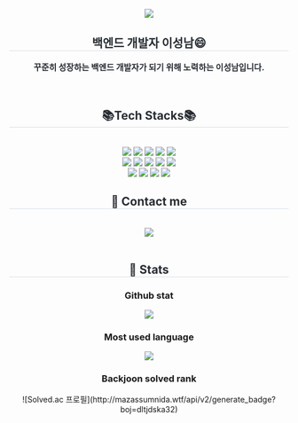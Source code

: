 <p align='center'>
    <img src="https://capsule-render.vercel.app/api?type=waving&color=auto&height=300&section=header&text=Welcome%20to&fontSize=90&animation=fadeIn&fontAlignY=38&desc=The%20Seongnam%20GitHub%20&descAlignY=51&descAlign=62"/>
</p>


<div align= "center"> 
    <h2 style="border-bottom: 1px solid #d8dee4; color: #282d33;"> 백엔드 개발자 이성남😄 </h2>  
    <div style="font-weight: 700; font-size: 15px; text-align: center; color: #282d33;"> 꾸준히 성장하는 백엔드 개발자가 되기 위해 노력하는 이성남입니다. </div> 
</div>

<br>
<br>

<div align= "center">
    <h2 style="border-bottom: 1px solid #d8dee4; color: #282d33;"> 📚Tech Stacks📚 </h2> <br> 
    <div style="margin: 0 auto; text-align: center;" align= "center"> <img src="https://img.shields.io/badge/Java-007396?style=flat-square&logo=Java&logoColor=white">
          <img src="https://img.shields.io/badge/HTML5-E34F26?style=flat-square&logo=HTML5&logoColor=white">
          <img src="https://img.shields.io/badge/CSS3-1572B6?style=flat-square&logo=CSS3&logoColor=white">
          <img src="https://img.shields.io/badge/Javascript-F7DF1E?style=flat-square&logo=Javascript&logoColor=white">
          <img src="https://img.shields.io/badge/jQuery-0769AD?style=flat-square&logo=jQuery&logoColor=white">
          <br/><img src="https://img.shields.io/badge/MySQL-4479A1?style=flat-square&logo=MySQL&logoColor=white">
          <img src="https://img.shields.io/badge/Spring Boot-6DB33F?style=flat-square&logo=Spring Boot&logoColor=white">
          <img src="https://img.shields.io/badge/Android-3DDC84?style=flat-square&logo=Android&logoColor=white">
          <img src="https://img.shields.io/badge/Firebase-FFCA28?style=flat-square&logo=Firebase&logoColor=white">
          <img src="https://img.shields.io/badge/Amazon AWS-232F3E?style=flat-square&logo=Amazon AWS&logoColor=white">
          <br/><img src="https://img.shields.io/badge/Git-F05032?style=flat-square&logo=Git&logoColor=white">
          <img src="https://img.shields.io/badge/Github-181717?style=flat-square&logo=Github&logoColor=white">
          <img src="https://img.shields.io/badge/Docker-2496ED?style=flat-square&logo=Docker&logoColor=white">
          <img src="https://img.shields.io/badge/Linux-FCC624?style=flat-square&logo=Linux&logoColor=white">
          </div>
    </div>


  <div align= "center">
    <h2 style="border-bottom: 1px solid #d8dee4; color: #282d33;"> 🤣 Contact me </h2> <br> 
    <div align= "center"> <a href=mailto:> <img src="https://img.shields.io/badge/Gmail-EA4335?style=for-the-badge&logo=Gmail&logoColor=white&link=mailto:"> </a>
          </div>  <br> 
    <div align= "center">  </div> 
   </div>



<div align= "center"> 
    <h2 style="border-bottom: 1px solid #d8dee4; color: #282d33;"> 🏅 Stats </h2> 
    <h3> Github stat </h3>
    <div align= "center"> <img src="https://github-readme-stats.vercel.app/api?username=dltjdska32&bg_color=60,e69494,42729e&title_color=ffffff&text_color=ffffff"/>       <h3> Most used language </h3>
        <img src="https://github-readme-stats.vercel.app/api/top-langs/?username=dltjdska32&layout=compact&bg_color=60,e69494,42729e&title_color=ffffff&text_color=ffffff"/> </div> 
    <h3> Backjoon solved rank </h3>
    ![Solved.ac 프로필](http://mazassumnida.wtf/api/v2/generate_badge?boj=dltjdska32)
</div>

    
    

  


